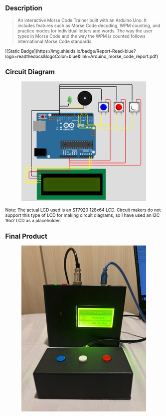 ## Description
> An interactive Morse Code Trainer built with an Arduino Uno. It includes features such as Morse Code decoding, WPM counting, and practice modes for individual letters and words. The way the user types in Morse Code and the way the WPM is counted follows International Morse Code standards.
<a align="center">
![Static Badge](https://img.shields.io/badge/Report-Read-blue?logo=readthedocs&logoColor=blue&link=Arduino_morse_code_report.pdf)</a>
<br/>

## Circuit Diagram
<div align="center"><img src="morsediagram.PNG" alt="Circuit Diagram" width="400"/></div>
<br/>
Note: The actual LCD used is an ST7920 128x64 LCD. Circuit makers do not support this type of LCD for making circuit diagrams, so I have used an I2C 16x2 LCD as a placeholder.
<br/>

## Final Product
<div align="center"><img src="morse.jpg" alt="Final Product" width="400"/></div>
